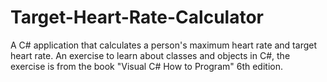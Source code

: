 # Target-Heart-Rate-Calculator
A C# application that calculates a person's maximum heart rate and target heart rate. An exercise to learn about classes and objects in C#, the exercise is from the book "Visual C# How to Program" 6th edition.
